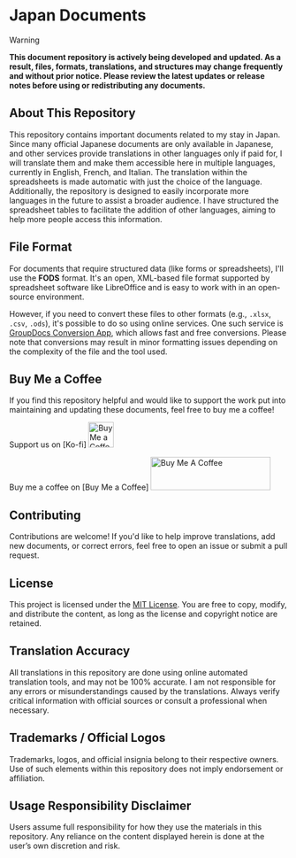 # Japan Documents

> [!WARNING]  
> **This document repository is actively being developed and updated. As a result, files, formats, translations, and structures may change frequently and without prior notice. Please review the latest updates or release notes before using or redistributing any documents.**

## About This Repository

This repository contains important documents related to my stay in Japan. Since many official Japanese documents are only available in Japanese, and other services provide translations in other languages only if paid for, I will translate them and make them accessible here in multiple languages, currently in English, French, and Italian. The translation within the spreadsheets is made automatic with just the choice of the language. Additionally, the repository is designed to easily incorporate more languages in the future to assist a broader audience. I have structured the spreadsheet tables to facilitate the addition of other languages, aiming to help more people access this information.

## File Format

For documents that require structured data (like forms or spreadsheets), I'll use the **FODS** format. It's an open, XML-based file format supported by spreadsheet software like LibreOffice and is easy to work with in an open-source environment.

However, if you need to convert these files to other formats (e.g., `.xlsx`, `.csv`, `.ods`), it's possible to do so using online services. One such service is [GroupDocs Conversion App](https://products.groupdocs.app/conversion/total), which allows fast and free conversions. Please note that conversions may result in minor formatting issues depending on the complexity of the file and the tool used.

## Buy Me a Coffee

If you find this repository helpful and would like to support the work put into maintaining and updating these documents, feel free to buy me a coffee!

Support us on [Ko-fi] <a href='https://ko-fi.com/pieralberto' target='_blank'><img height='35' style='border:0px;height:46px;' src='https://az743702.vo.msecnd.net/cdn/kofi3.png?v=0' border='0' alt='Buy Me a Coffee at ko-fi.com' /></a>

Buy me a coffee on [Buy Me a Coffee] <a href="https://www.buymeacoffee.com/pieralberto" target="_blank"><img src="https://cdn.buymeacoffee.com/buttons/v2/default-yellow.png" alt="Buy Me A Coffee" style="height: 60px !important;width: 217px !important;" ></a>

## Contributing

Contributions are welcome! If you'd like to help improve translations, add new documents, or correct errors, feel free to open an issue or submit a pull request.

## License

This project is licensed under the [MIT License](LICENSE). You are free to copy, modify, and distribute the content, as long as the license and copyright notice are retained.

## Translation Accuracy

All translations in this repository are done using online automated translation tools, and may not be 100% accurate. I am not responsible for any errors or misunderstandings caused by the translations. Always verify critical information with official sources or consult a professional when necessary.

## Trademarks / Official Logos

Trademarks, logos, and official insignia belong to their respective owners. Use of such elements within this repository does not imply endorsement or affiliation.

## Usage Responsibility Disclaimer

Users assume full responsibility for how they use the materials in this repository. Any reliance on the content displayed herein is done at the user’s own discretion and risk. 